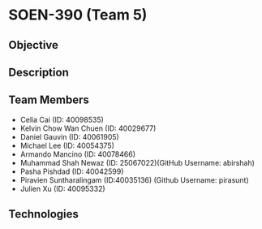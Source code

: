 # SOEN-390 (Team 5)

## Objective


## Description


## Team Members
- Celia Cai (ID: 40098535)
- Kelvin Chow Wan Chuen (ID: 40029677)
- Daniel Gauvin (ID: 40061905)
- Michael Lee (ID: 40054375)
- Armando Mancino (ID: 40078466)
- Muhammad Shah Newaz (ID: 25067022)(GitHub Username: abirshah)
- Pasha Pishdad (ID: 40042599)
- Piravien Suntharalingam (ID:40035136) (Github Username: pirasunt)
- Julien Xu (ID: 40095332)


## Technologies
